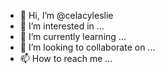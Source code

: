 - 👋 Hi, I’m @celacyleslie
- 👀 I’m interested in ...
- 🌱 I’m currently learning ...
- 💞️ I’m looking to collaborate on ...
- 📫 How to reach me ...

<!---
celacyleslie/celacyleslie is a ✨ special ✨ repository because its `README.md` (this file) appears on your GitHub profile.
You can click the Preview link to take a look at your changes.
--->
